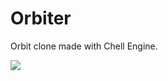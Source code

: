# Orbiter
Orbit clone made with Chell Engine.

![](https://img.itch.zone/aW1hZ2UvMTM4OTkwMS84MDk4NDI4LmdpZg==/347x500/hY%2FY1z.gif)